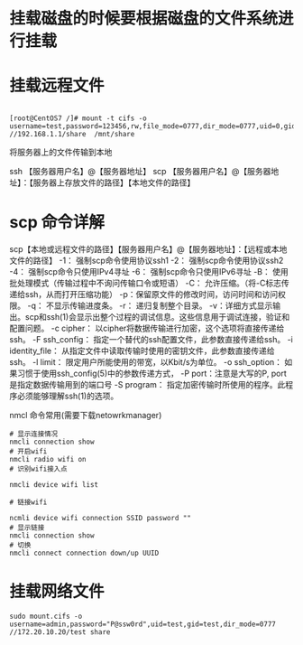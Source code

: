 # 挂载磁盘的时候要根据磁盘的文件系统进行挂载


# 挂载远程文件

```shell

[root@CentOS7 /]# mount -t cifs -o username=test,password=123456,rw,file_mode=0777,dir_mode=0777,uid=0,gid=0,vers=2.0 //192.168.1.1/share  /mnt/share
```

将服务器上的文件传输到本地

ssh 【服务器用户名】@【服务器地址】
scp 【服务器用户名】@【服务器地址】：【服务器上存放文件的路径】【本地文件的路径】

# scp 命令详解

scp【本地或远程文件的路径】【服务器用户名】@【服务器地址】：【远程或本地文件的路径】
-1： 强制scp命令使用协议ssh1
-2： 强制scp命令使用协议ssh2
-4： 强制scp命令只使用IPv4寻址
-6： 强制scp命令只使用IPv6寻址
-B： 使用批处理模式（传输过程中不询问传输口令或短语）
-C： 允许压缩。（将-C标志传递给ssh，从而打开压缩功能）
-p：保留原文件的修改时间，访问时间和访问权限。
-q： 不显示传输进度条。
-r： 递归复制整个目录。
-v：详细方式显示输出。scp和ssh(1)会显示出整个过程的调试信息。这些信息用于调试连接，验证和配置问题。
-c cipher： 以cipher将数据传输进行加密，这个选项将直接传递给ssh。
-F ssh_config： 指定一个替代的ssh配置文件，此参数直接传递给ssh。
-i identity_file： 从指定文件中读取传输时使用的密钥文件，此参数直接传递给ssh。
-l limit： 限定用户所能使用的带宽，以Kbit/s为单位。
-o ssh_option： 如果习惯于使用ssh_config(5)中的参数传递方式，
-P port：注意是大写的P, port是指定数据传输用到的端口号
-S program： 指定加密传输时所使用的程序。此程序必须能够理解ssh(1)的选项。


nmcl 命令常用(需要下载netowrkmanager)



```shell
# 显示连接情况
nmcli connection show 
# 开启wifi
nmcli radio wifi on
# 识别wifi接入点

nmcli device wifi list

# 链接wifi

ncmli device wifi connection SSID password ""
# 显示链接
nmcli connection show
# 切换
nmcli connect connection down/up UUID
```

# 挂载网络文件

```shell
sudo mount.cifs -o username=admin,password="P@ssw0rd",uid=test,gid=test,dir_mode=0777 //172.20.10.20/test share
```
